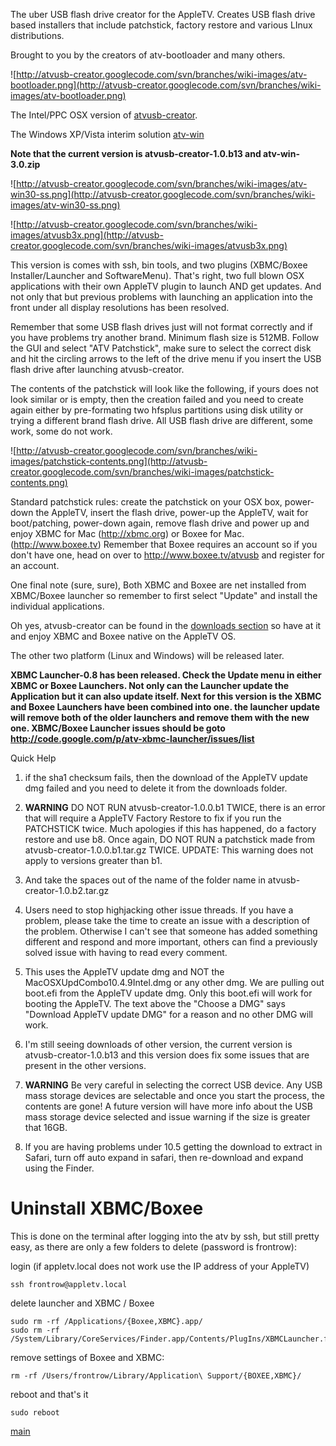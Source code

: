 The uber USB flash drive creator for the AppleTV. Creates USB flash drive based installers that include patchstick, factory restore and various LInux distributions.

Brought to you by the creators of atv-bootloader and many others.


![http://atvusb-creator.googlecode.com/svn/branches/wiki-images/atv-bootloader.png](http://atvusb-creator.googlecode.com/svn/branches/wiki-images/atv-bootloader.png)


The Intel/PPC OSX version of  [atvusb-creator](http://atvusb-creator.googlecode.com/files/atvusb-creator-1.0.b13.zip).

The Windows XP/Vista interim solution [atv-win](http://atvusb-creator.googlecode.com/files/atv-win-3.0.zip)

**Note that the current version is atvusb-creator-1.0.b13 and atv-win-3.0.zip**

![http://atvusb-creator.googlecode.com/svn/branches/wiki-images/atv-win30-ss.png](http://atvusb-creator.googlecode.com/svn/branches/wiki-images/atv-win30-ss.png)


![http://atvusb-creator.googlecode.com/svn/branches/wiki-images/atvusb3x.png](http://atvusb-creator.googlecode.com/svn/branches/wiki-images/atvusb3x.png)


This version is comes with ssh, bin tools, and two plugins (XBMC/Boxee Installer/Launcher and SoftwareMenu). That's right, two full blown OSX applications with their own AppleTV plugin to launch AND get updates. And not only that but previous problems with launching an application into the front under all display resolutions has been resolved.

Remember that some USB flash drives just will not format correctly and if you have problems try another brand. Minimum flash size is 512MB. Follow the GUI and select "ATV Patchstick", make sure to select the correct disk and hit the circling arrows to the left of the drive menu if you insert the USB flash drive after launching atvusb-creator.

The contents of the patchstick will look like the following, if yours does not look similar or is empty, then the creation failed and you need to create again either by pre-formating two hfsplus partitions using disk utility or trying a different brand flash drive. All USB flash drive are different, some work, some do not work.

![http://atvusb-creator.googlecode.com/svn/branches/wiki-images/patchstick-contents.png](http://atvusb-creator.googlecode.com/svn/branches/wiki-images/patchstick-contents.png)


Standard patchstick rules: create the patchstick on your OSX box, power-down the AppleTV, insert the flash drive, power-up the AppleTV, wait for boot/patching, power-down again, remove flash drive and power up and enjoy XBMC for Mac (http://xbmc.org) or Boxee for Mac.(http://www.boxee.tv)  Remember that Boxee requires an account so if you don't have one, head on over to http://www.boxee.tv/atvusb and register for an account.

One final note (sure, sure), Both XBMC and Boxee are net installed from XBMC/Boxee launcher so remember to first select "Update" and install the individual applications.

Oh yes, atvusb-creator can be found in the [downloads section](http://code.google.com/p/atvusb-creator/downloads/list) so have at it and enjoy XBMC and Boxee native on the AppleTV OS.

The other two platform (Linux and Windows) will be released later.

**XBMC Launcher-0.8 has been released. Check the Update menu in either XBMC or Boxee Launchers. Not only can the Launcher update the Application but it can also update itself. Next for this version is the XBMC and Boxee Launchers have been combined into one. the launcher update will remove both of the older launchers and remove them with the new one. XBMC/Boxee Launcher issues should be goto http://code.google.com/p/atv-xbmc-launcher/issues/list**

Quick Help

1) if the sha1 checksum fails, then the download of the AppleTV update dmg failed and you need to delete it from the downloads folder.

2) **WARNING** DO NOT RUN atvusb-creator-1.0.0.b1 TWICE, there is an error that will require a AppleTV Factory Restore to fix if you run the PATCHSTICK twice. Much apologies if this has happened, do a factory restore and use b8. Once again, DO NOT RUN a patchstick made from atvusb-creator-1.0.0.b1.tar.gz TWICE.  UPDATE: This warning does not apply to versions greater than b1.

3) And take the spaces out of the name of the folder name in atvusb-creator-1.0.b2.tar.gz

4) Users need to stop highjacking other issue threads. If you have a problem, please take the time to create an issue with a description of the problem. Otherwise I can't see that someone has added something different and respond and more important, others can find a previously solved issue with having to read every comment.

5) This uses the AppleTV update dmg and NOT the MacOSXUpdCombo10.4.9Intel.dmg or any other dmg. We are pulling out boot.efi from the AppleTV update dmg. Only this boot.efi will work for booting the AppleTV. The text above the "Choose a DMG" says "Download AppleTV update DMG" for a reason and no other DMG will work.

6) I'm still seeing downloads of other version, the current version is atvusb-creator-1.0.b13 and this version does fix some issues that are present in the other versions.

7) **WARNING** Be very careful in selecting the correct USB device. Any USB mass storage devices are selectable and once you start the process, the contents are gone! A future version will have more info about the USB mass storage device selected and issue warning if the size is greater that 16GB.

8) If you are having problems under 10.5 getting the download to extract in Safari,  turn off auto expand in safari, then re-download and expand using the Finder.


# Uninstall XBMC/Boxee #

This is done on the terminal after logging into the atv by ssh, but still pretty easy, as there are only a few folders to delete (password is frontrow):

login (if appletv.local does not work use the IP address of your AppleTV)
```
ssh frontrow@appletv.local
```

delete launcher and XBMC / Boxee
```
sudo rm -rf /Applications/{Boxee,XBMC}.app/ 
sudo rm -rf /System/Library/CoreServices/Finder.app/Contents/PlugIns/XBMCLauncher.frappliance/
```

remove settings of Boxee and XBMC:
```
rm -rf /Users/frontrow/Library/Application\ Support/{BOXEE,XBMC}/
```

reboot and that's it
```
sudo reboot
```

[main](HomePage.md)